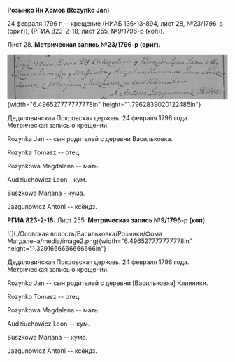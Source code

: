 **Розынко Ян Хомов (Rozynko Jan)**

24 февраля 1796 г -- крещение (НИАБ 136-13-894, лист 28, №23/1796-р
(ориг)), (РГИА 823-2-18, лист 255, №9/1796-р (коп)).

Лист 28. **Метрическая запись №23/1796-р (ориг).**

![](./media/797e2751a2fee6719a20211ba498b7dc711fa5fd.png){width="6.496527777777778in"
height="1.7962839020122485in"}

Дедиловичская Покровская церковь. 24 февраля 1796 года. Метрическая
запись о крещении.

Rozynka Jan -- сын родителей с деревни Васильковка.

Rozynka Tomasz -- отец.

Rozynkowa Magdalena -- мать.

Audziuchowicz Leon - кум.

Suszkowa Marjana - кума.

Jazgunowicz Antoni -- ксёндз.

**РГИА 823-2-18:** Лист 255. **Метрическая запись №9/1796-р (коп).**

![](./Осовская волость/Васильковка/Розынки/Фома Магдалена/media/image2.png){width="6.496527777777778in"
height="1.3291666666666666in"}

Дедиловичская Покровская церковь. 24 февраля 1796 года. Метрическая
запись о крещении.

Rozynko Jan -- сын родителей с деревни \[Васильковка\] Клииники.

Rozynko Tomasz -- отец.

Rozynkowa Magdalena -- мать.

Audziuchowicz Leon -- кум.

Suszkowa Marjana -- кума.

Jazgunowicz Antoni -- ксёндз.
